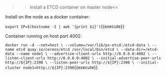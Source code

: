 >>Install a ETCD container on master node<<

Install on the node as a docker container:

`export IP=$(hostname -I | awk '{print $1}')`{{execute}}

Container running on host port 4002:

`docker run -d --net=host \
   --volume=/var/lib/px-etcd:/etcd-data \
   --name etcd quay.io/coreos/etcd /usr/local/bin/etcd \
   --data-dir=/etcd-data --name node1 \
   --advertise-client-urls http://0.0.0.0:4002 \
   --listen-client-urls http://0.0.0.0:4002 \
   --initial-advertise-peer-urls http://${IP}:2390 \
   --listen-peer-urls http://${IP}:2390 \
   --initial-cluster node1=http://${IP}:2390`{{execute}}
